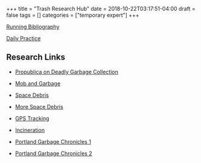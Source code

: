 +++
title = "Trash Research Hub"
date = 2018-10-22T03:17:51-04:00
draft = false
tags = []
categories = ["temporary expert"]
+++

[Running Bibliography](https://docs.google.com/document/d/1A3NMp_Mjhkn52Nzg7DnPkfN3idGWDFC_K3nbOphIoOI/edit?usp=sharing)

[Daily Practice](https://www.youtube.com/channel/UC8lhEa0493-bISofsabhh4Q)

## Research Links

* [Propublica on Deadly Garbage Collection](https://www.propublica.org/article/trashed-inside-the-deadly-world-of-private-garbage-collection)

* [Mob and Garbage](http://mentalfloss.com/article/30738/why-mob-often-tied-garbage-industry)

* [Space Debris](https://en.wikipedia.org/wiki/Space_debris)

* [More Space Debris](https://www.nasa.gov/mission_pages/station/news/orbital_debris.html)

* [GPS Tracking](https://www.motherjones.com/politics/2012/02/mit-tracking-trash-gps-video/)

* [Incineration](https://en.wikipedia.org/wiki/Incineration)

* [Portland Garbage Chronicles 1](https://www.wweek.com/portland/article-1616-rubbish.html-2)

* [Portland Garbage Chronicles 2](http://www.wweek.com/portland/article-1638-garbage-chronicles.html)
